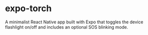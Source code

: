 # expo-torch
A minimalist React Native app built with Expo that toggles the device flashlight on/off and includes an optional SOS blinking mode.
